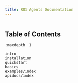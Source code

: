 ```yaml
---
title: ROS Agents Documentation
---
```



```{include} intro.md
```

## Table of Contents

```{toctree}
:maxdepth: 1

intro
installation
quickstart
basics
examples/index
apidocs/index
```
